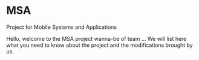 # MSA
Project for Mobile Systems and Applications

Hello, welcome to the MSA project wanna-be of team ... 
We will list here what you need to know about the project and the modifications brought by us.
